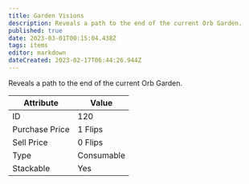```yaml
---
title: Garden Visions
description: Reveals a path to the end of the current Orb Garden.
published: true
date: 2023-03-01T00:15:04.438Z
tags: items
editor: markdown
dateCreated: 2023-02-17T06:44:26.944Z
---
```


Reveals a path to the end of the current Orb Garden.

|Attribute|Value|
|-|-|
|ID|120|
|Purchase Price|1 Flips|
|Sell Price|0 Flips|
|Type|Consumable|
|Stackable|Yes|

